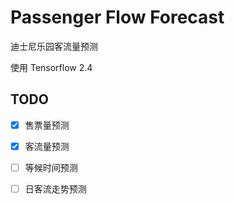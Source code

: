# Passenger Flow Forecast

迪士尼乐园客流量预测

使用 Tensorflow 2.4

## TODO
- [x] 售票量预测
- [x] 客流量预测
- [ ] 等候时间预测
- [ ] 日客流走势预测

